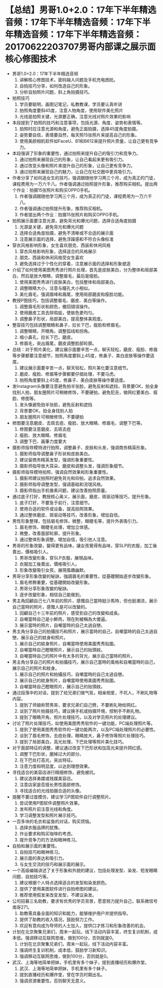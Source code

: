 # 【总结】男哥1.0+2.0：17年下半年精选音频：17年下半年精选音频：17年下半年精选音频：17年下半年精选音频：20170622203707男哥内部课之展示面核心修图技术

-   男哥1.0+2.0：17年下半年精选音频
    1.  讲解核心修图技术，密码输入问题及手机充电困扰。
    2.  自拍技巧分享，如何改造自己的形象。
    3.  分析自拍照片问题，斜上角拍摄技巧。
-   拍照技巧
    1.  学员要聪明，画图记笔记，私教教课，学员要认真听讲
    2.  拍照角度要斜45度，注意人物角度，使用软件美化照片
    3.  光线是拍照关键，光源要正确，注意光线对照片效果的影响
-   本段提到了拍照的技巧和注意事项，包括光源、角度、姿势和表情等。
    1.  拍照时应注意光源和角度，避免正面拍摄，选择45度角度拍摄。
    2.  姿势要自信，表情要自然，每天照15张照片来提高自己的形象。
    3.  使用美颜相机软件如FaceU、B1和B612来提升照片质量，让自己更有竞争力。
-   本段强调了形象的重要性，通过拍照来提升自己的吸引力和竞争力。
    1.  通过拍照来展现自己的形象，让自己看起来更有吸引力。
    2.  通过改变头像和照片来提升自己的形象，让自己更有竞争力。
    3.  通过拍照来展现自己的魅力，让自己在社交圈中更具吸引力。
-   作者分享了如何追女生的技巧，强调跟随他学习两三个月，成为真正的门徒，课程费用为一万六千八。作者强调通过拍照提升形象，推荐购买相机。提出两个作业：拍摄15张照片和购买OPPO手机。
    1.  作者强调跟随他学习两三个月，成为真正的门徒，课程费用为一万六千八。
    2.  作者强调通过拍照提升形象，推荐购买相机。
    3.  作者提出两个作业：拍摄15张照片和购买OPPO手机。
-   拍照展示面要注意光源，避免背光和爆光问题，选择合适角度拍摄
    1.  光源是关键，避免背光和爆光问题
    2.  选择合适角度拍摄，避免不清晰或不合适的展示面
    3.  注意展示面的选择，避免浮躁感和不符合头像标准
-   穿衣风格影响形象，女生喜欢朋克、西装和休闲风格
    1.  穿衣风格影响形象，选择适合的风格展示
    2.  朋克、西装和休闲风格受女生喜欢
    3.  避免选择过于个性化的穿着，注意展示面的选择和形象塑造
-   介绍了如何使用美图秀秀进行照片处理，首先是皮肤美白，分为整体和局部美白，然后是放大眼睛，调整眉毛，最后是瘦脸。
    1.  使用美图秀秀进行皮肤美白，包括整体和局部美白。
    2.  调整眼睛大小，注意与瞳孔大小相似。
    3.  美化眉毛，强调眉峰和眉尾，使用局部磨皮和瘦脸功能。
-   教授P图技巧，包括调整眉毛、磨皮、美白等操作。
    1.  调整眉毛形状和颜色，撤回错误操作。
    2.  使用磨皮工具去除瑕疵，使肤色更均匀。
    3.  调整鼻子形状，局部美白，提高整体美观度。
-   整容技巧包括调整眼睛和鼻子，拉长下巴，瘦脸和修眉毛。
    1.  调整眼睛，开眼角，调整弧线和拐角。
    2.  缩小鼻孔，拉长下巴，磨皮。
    3.  修眉毛，突出眉尾，磨皮调整脸部轮廓。
-   总结：对于照片美化，建议展示面要辛苦一点，聊天轻松，磨皮、瘦脸、修眉等步骤都要注意细节，拍照角度要斜上45度，修鼻子、美白皮肤等操作要适度。
    1.  建议展示面要辛苦一点，聊天轻松，照片美化要注意细节。
    2.  磨皮、瘦脸、修眉等步骤都要仔细处理，不要马虎。
    3.  拍照角度要斜上45度，修鼻子、美白皮肤等操作要适度。
-   发Instagram头像要注意避免拍半张脸，避免反射和遮挡，背景要OK，拍全身找别人拍，朋友圈照片可稍微修饰，不要硬拍，避免犯丑，做网红要美白、瘦脸、修图等。
    1.  发头像避免拍半张脸，避免反射和遮挡
    2.  背景要OK，拍全身找别人拍
    3.  朋友圈照片可稍微修饰，不要硬拍
-   修图要注意磨皮、去斑去痘、瘦脸、放大眼睛、修眉毛、调整下巴等。
    1.  修图要注意磨皮、去斑去痘
    2.  瘦脸、放大眼睛、修眉毛
    3.  调整下巴、画筆力度要大
-   摄影师指导模特进行拍照，调整鼻子、皮肤和头发，强调商务精英形象。
    1.  摄影师指导调整鼻子形状和皮肤美白。
    2.  建议留商务精英发型，强调形象重要性。
    3.  摄影师指导放大耳朵、磨皮和调整头发，强调形象细节。
-   摄影师指导模特拍照，强调自然效果和形象重要性。
    1.  摄影师建议拍照时避免背光和仰拍，追求自然效果。
    2.  摄影师指导调整发型，强调基础和流氓风格。
    3.  摄影师指出手机像素问题，建议改善拍照质量。
-   通过底子打好，教授核心奥义，展示面，磨皮，斑驱动等技巧，提升形象。
    1.  底子打好，不要急于前行，注意细节。
    2.  使用合适的软件或设备，提高拍照效果。
    3.  通过整体磨皮、斑驱动等技巧，改善形象，增加自信。
-   男性形象整理，包括眉毛修饰，微整，眼睫毛等，提升外表吸引力。
    1.  眉毛修饰，眼睫毛处理，增加立体感。
    2.  微整，改善面部轮廓，提升形象。
    3.  通过整体形象调整，增加自信，吸引他人注意。
-   男哥的形象改變，變得更有品味，讓女孩覺得有品味，穿SLP的衣服，加工後賣出，價格吸引人。
    1.  男哥改變形象，穿SLP衣服，展現品味。
    2.  衣服加工後賣出，價格吸引人。
    3.  形象改變吸引女孩，展現風趣幽默。
-   男哥分享形象改變的秘訣，強調眉毛的重要性，從基礎開始逐步改變形象。
    1.  眉毛修飾重要，從基礎開始改變形象。
    2.  男哥分享形象改變的秘訣。
    3.  逐步改變形象，相信自己能做到。
-   男主角回顧自己七八年前的照片，感慨自己當時挺沙馬特，但也挺潮流，展示自己當時的照片，感慨人是可以改變的。
    1.  回顧自己十三年前的照片，感受到自己的改變和成長。
    2.  自嘲當時自己是小鮮肉，現在則被稱為大傻逼。
    3.  展示當時的照片，自嘲當時的自己太過自戀。
-   男主角分享自己的拍攝技巧和照片，展示當時的自己，自嘲當時的自己太過自戀，展示自己的紋身和照片。
    1.  展示自己的紋身照片，自嘲當時使用美圖秀秀貼圖。
    2.  自嘲當時自己瞪眼照片，展示自己的抬頭紋。
    3.  自嘲當時自己的照片中有太多的背光，展示自己當時的照片。
-   男主角分享自己的照片和拍攝技巧，展示自己當時的風格和自嘲當時的自己，展示自己的照片和紋身。
    1.  展示自己的照片和拍攝技巧，自嘲當時的自己太過自戀。
    2.  展示自己的紋身照片，自嘲當時使用美圖秀秀貼圖。
    3.  自嘲當時自己瞪眼照片，展示自己的抬頭紋。
-   通过段落中的对话，提到了给兄弟们做气氛，相亲相爱，不坑人，不刷礼物等内容。
    1.  提到了师娘称赞男哥，要求兄弟们自己劈，不要刷礼物给网红。
    2.  谈到了照片拍摄技巧，建议换手机或拍摄环境，控制手不刷礼物。
    3.  提到了眼睛开角，照片处理技巧，以及对学员照片的处理建议。
-   讨论了照片处理技巧，如使用美图秀秀软件的一键功能，PC端处理照片等。
    1.  提到了使用美图秀秀软件的一键功能两次，以及PC端处理照片的必要性。
    2.  谈到了眉毛修饰，去痘处理，眼睛放大，鼻子修饰等照片处理技巧。
    3.  提到了局部美白，高光处理，下巴处理等照片美化技巧。
-   对于面部特征的调整，建议通过改变下巴形状和加高光来提升网红感。
    1.  调整下巴形状，磨掉过大的部分。
    2.  在下巴处打高光，突出特征。
    3.  注意力度和明显度，以达到理想效果。
-   寻找适合的美容店进行精细修饰，避免被坑。
    1.  建议选择勇媒或贱媒美容店。
    2.  注意店家是否擅长男性面部修饰。
    3.  寻找适合的光线拍摄合适的头像。
-   提醒不要过度模仿，建议学习P图软件自行调整照片。
    1.  尝试使用P图软件调整照片效果。
    2.  发布照片前注意光线和角度。
    3.  学习调整发型和照片展示技巧。
-   一百多块的毛衣和鲨鱼的对话，购买烦恼。
    1.  选择衣服品牌的犹豫。
    2.  作业要求和购买咖啡的考虑。
    3.  提升竞争力的方法和眼神练习。
-   自拍和展示面的重要性。
    1.  自拍技巧和眼神练习。
    2.  展示面的表达和吸引力。
    3.  与女生交流的技巧和展示面的展示。
-   一个高级编辑讲述了关于形象和外貌的建议，包括处理发型、染发、短发眼睛问题、自拍技巧等。
    1.  建议根据个人特点选择适合的发型和染发颜色。
    2.  提供了使用美图软件进行自拍修图的建议。
    3.  推荐使用假发来改变发型，不建议染发。
-   公司招募三名助教，要求有优秀的学员背景，愿意努力提升自己，联系微信号南哥271。
    1.  助教需具备全面的知识和能力，能够维护用户并提供指导。
    2.  提供了助教的收入情况，鼓励努力工作。
    3.  欢迎有意向成为导师的人士加入，提供口才练习和形象改善的机会。
-   计划在北京聚集兄弟们，周末一起玩，线下活动内容丰富，终生复训机制，成本低。强调移动互联网思维，做到100分，否则就是0。
    1.  计划在北京聚集兄弟们，周末一起玩，线下活动内容丰富。
    2.  强调终生复训机制，成本低，鼓励学习新知识。
    3.  强调移动互联网思维，做到100分，否则就是0。
-   武汉、上海等地简单把妹，手机里有多个妹子，提到直播经历和爆炸堂。
    1.  武汉、上海等地简单把妹，手机里有多个妹子。
    2.  提到直播经历和爆炸堂，曾在学员时期出名。
    3.  强调资源重要性，否则聊天无意义。